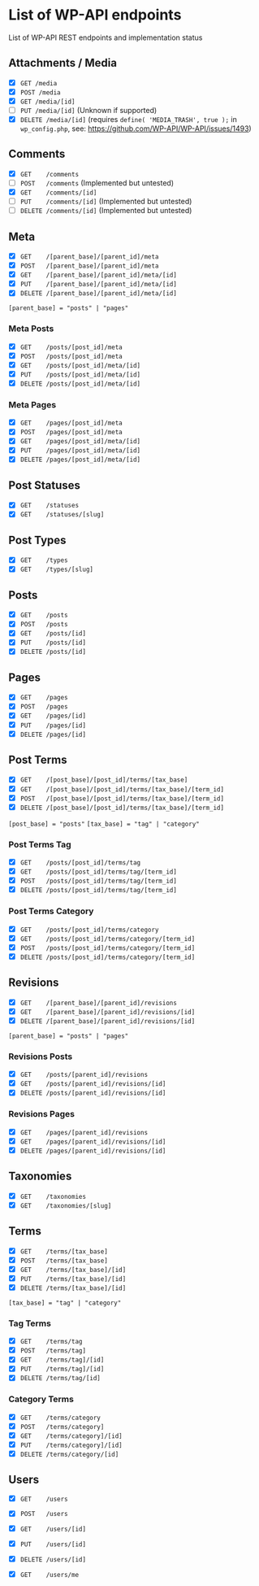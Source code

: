 # List of WP-API endpoints

List of WP-API REST endpoints and implementation status

## Attachments / Media

- [x] `GET /media`
- [x] `POST /media`
- [x] `GET /media/[id]`
- [ ] `PUT /media/[id]` (Unknown if supported)
- [x] `DELETE /media/[id]`  (requires `define( 'MEDIA_TRASH', true );` in `wp_config.php`, see: https://github.com/WP-API/WP-API/issues/1493)

## Comments

- [x] `GET    /comments`
- [ ] `POST   /comments` (Implemented but untested)
- [x] `GET    /comments/[id]`
- [ ] `PUT    /comments/[id]`  (Implemented but untested)
- [ ] `DELETE /comments/[id]`  (Implemented but untested)

## Meta

- [x] `GET    /[parent_base]/[parent_id]/meta`
- [x] `POST   /[parent_base]/[parent_id]/meta`
- [x] `GET    /[parent_base]/[parent_id]/meta/[id]`
- [x] `PUT    /[parent_base]/[parent_id]/meta/[id]`
- [x] `DELETE /[parent_base]/[parent_id]/meta/[id]`

`[parent_base] = "posts" | "pages"`

### Meta Posts

- [x] `GET    /posts/[post_id]/meta`
- [x] `POST   /posts/[post_id]/meta`
- [x] `GET    /posts/[post_id]/meta/[id]`
- [x] `PUT    /posts/[post_id]/meta/[id]`
- [x] `DELETE /posts/[post_id]/meta/[id]`

### Meta Pages

- [x] `GET    /pages/[post_id]/meta`
- [x] `POST   /pages/[post_id]/meta`
- [x] `GET    /pages/[post_id]/meta/[id]`
- [x] `PUT    /pages/[post_id]/meta/[id]`
- [x] `DELETE /pages/[post_id]/meta/[id]`

## Post Statuses

- [x] `GET    /statuses`
- [x] `GET    /statuses/[slug]`

## Post Types

- [x] `GET    /types`
- [x] `GET    /types/[slug]`

## Posts

- [x] `GET    /posts`
- [x] `POST   /posts`
- [x] `GET    /posts/[id]`
- [x] `PUT    /posts/[id]`
- [x] `DELETE /posts/[id]`

## Pages

- [x] `GET    /pages`
- [x] `POST   /pages`
- [x] `GET    /pages/[id]`
- [x] `PUT    /pages/[id]`
- [x] `DELETE /pages/[id]`

## Post Terms

- [x] `GET    /[post_base]/[post_id]/terms/[tax_base]`
- [x] `GET    /[post_base]/[post_id]/terms/[tax_base]/[term_id]`
- [x] `POST   /[post_base]/[post_id]/terms/[tax_base]/[term_id]`
- [x] `DELETE /[post_base]/[post_id]/terms/[tax_base]/[term_id]`

`[post_base] = "posts"`
`[tax_base] = "tag" | "category"`

### Post Terms Tag

- [x] `GET    /posts/[post_id]/terms/tag`
- [x] `GET    /posts/[post_id]/terms/tag/[term_id]`
- [x] `POST   /posts/[post_id]/terms/tag/[term_id]`
- [x] `DELETE /posts/[post_id]/terms/tag/[term_id]`

### Post Terms Category

- [x] `GET    /posts/[post_id]/terms/category`
- [x] `GET    /posts/[post_id]/terms/category/[term_id]`
- [x] `POST   /posts/[post_id]/terms/category/[term_id]`
- [x] `DELETE /posts/[post_id]/terms/category/[term_id]`

## Revisions

- [x] `GET    /[parent_base]/[parent_id]/revisions`
- [x] `GET    /[parent_base]/[parent_id]/revisions/[id]`
- [x] `DELETE /[parent_base]/[parent_id]/revisions/[id]`

`[parent_base] = "posts" | "pages"`

### Revisions Posts

- [x] `GET    /posts/[parent_id]/revisions`
- [x] `GET    /posts/[parent_id]/revisions/[id]`
- [x] `DELETE /posts/[parent_id]/revisions/[id]`

### Revisions Pages

- [x] `GET    /pages/[parent_id]/revisions`
- [x] `GET    /pages/[parent_id]/revisions/[id]`
- [x] `DELETE /pages/[parent_id]/revisions/[id]`

## Taxonomies

- [x] `GET    /taxonomies`
- [x] `GET    /taxonomies/[slug]`

## Terms

- [x] `GET    /terms/[tax_base]`
- [x] `POST   /terms/[tax_base]`
- [x] `GET    /terms/[tax_base]/[id]`
- [x] `PUT    /terms/[tax_base]/[id]`
- [x] `DELETE /terms/[tax_base]/[id]`

`[tax_base] = "tag" | "category"`

### Tag Terms

- [x] `GET    /terms/tag`
- [x] `POST   /terms/tag]`
- [x] `GET    /terms/tag]/[id]`
- [x] `PUT    /terms/tag]/[id]`
- [x] `DELETE /terms/tag/[id]`

### Category Terms

- [x] `GET    /terms/category`
- [x] `POST   /terms/category]`
- [x] `GET    /terms/category]/[id]`
- [x] `PUT    /terms/category]/[id]`
- [x] `DELETE /terms/category/[id]`

## Users

- [x] `GET    /users`
- [x] `POST   /users`
- [x] `GET    /users/[id]`
- [x] `PUT    /users/[id]`
- [x] `DELETE /users/[id]`
- [x] `GET    /users/me`


